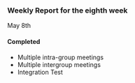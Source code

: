 ### Weekly Report for the eighth week

May 8th

#### Completed
- Multiple intra-group meetings
- Multiple intergroup meetings
- Integration Test
